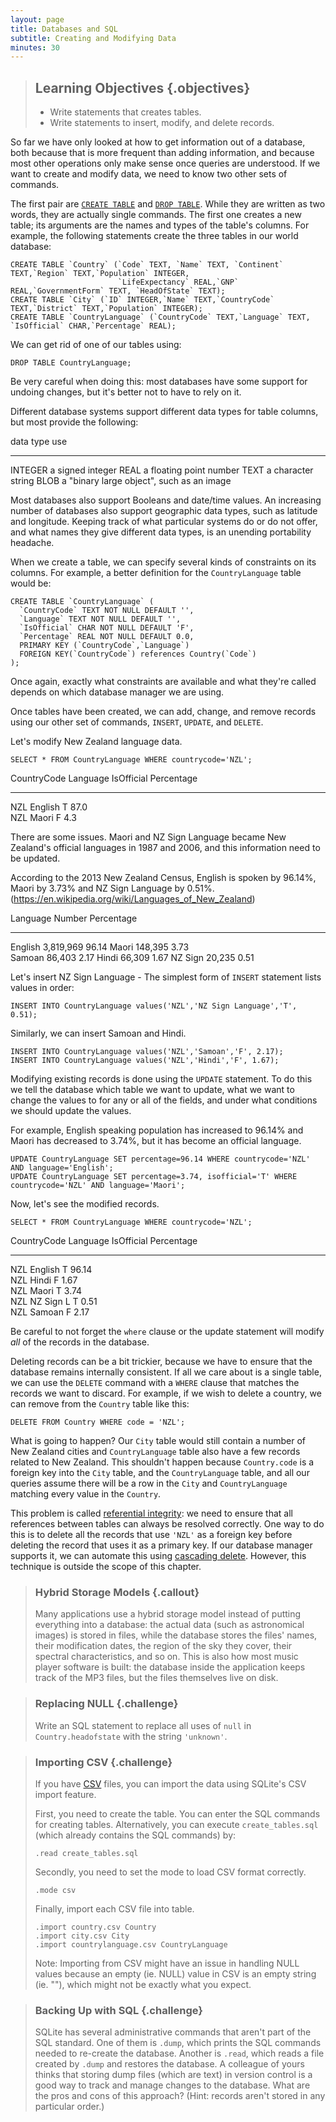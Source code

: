 ```yaml
---
layout: page
title: Databases and SQL
subtitle: Creating and Modifying Data
minutes: 30
---
```

> ## Learning Objectives {.objectives}
>
> *   Write statements that creates tables.
> *   Write statements to insert, modify, and delete records.

So far we have only looked at how to get information out of a database,
both because that is more frequent than adding information,
and because most other operations only make sense once queries are understood.
If we want to create and modify data,
we need to know two other sets of commands.

The first pair are [`CREATE TABLE`][CREATE-TABLE] and [`DROP TABLE`][DROP-TABLE].
While they are written as two words,
they are actually single commands.
The first one creates a new table;
its arguments are the names and types of the table's columns.
For example,
the following statements create the three tables in our world database:

~~~ {.sql}
CREATE TABLE `Country` (`Code` TEXT, `Name` TEXT, `Continent` TEXT,`Region` TEXT,`Population` INTEGER,
                        `LifeExpectancy` REAL,`GNP` REAL,`GovernmentForm` TEXT, `HeadOfState` TEXT);
CREATE TABLE `City` (`ID` INTEGER,`Name` TEXT,`CountryCode` TEXT,`District` TEXT,`Population` INTEGER);
CREATE TABLE `CountryLanguage` (`CountryCode` TEXT,`Language` TEXT, `IsOfficial` CHAR,`Percentage` REAL);
~~~

We can get rid of one of our tables using:

~~~ {.sql}
DROP TABLE CountryLanguage;
~~~

Be very careful when doing this:
most databases have some support for undoing changes,
but it's better not to have to rely on it.

Different database systems support different data types for table columns,
but most provide the following:

data type  use
---------  -----------------------------------------
INTEGER    a signed integer
REAL       a floating point number
TEXT       a character string
BLOB       a "binary large object", such as an image

Most databases also support Booleans and date/time values. An increasing number of databases also support geographic data types, such as latitude and longitude.
Keeping track of what particular systems do or do not offer, and what names they give different data types, is an unending portability headache.

When we create a table,
we can specify several kinds of constraints on its columns.
For example,
a better definition for the `CountryLanguage` table would be:

~~~ {.sql}
CREATE TABLE `CountryLanguage` (
  `CountryCode` TEXT NOT NULL DEFAULT '',
  `Language` TEXT NOT NULL DEFAULT '',
  `IsOfficial` CHAR NOT NULL DEFAULT 'F',
  `Percentage` REAL NOT NULL DEFAULT 0.0,
  PRIMARY KEY (`CountryCode`,`Language`)
  FOREIGN KEY(`CountryCode`) references Country(`Code`)
);
~~~

Once again,
exactly what constraints are available
and what they're called
depends on which database manager we are using.

Once tables have been created,
we can add, change, and remove records using our other set of commands,
`INSERT`, `UPDATE`, and `DELETE`.

Let's modify New Zealand language data.

~~~{.sql}
SELECT * FROM CountryLanguage WHERE countrycode='NZL';
~~~

CountryCode  Language   IsOfficial  Percentage
-----------  ---------  ----------  ----------
NZL          English    T           87.0      
NZL          Maori      F           4.3   

There are some issues. Maori and NZ Sign Language became New Zealand's official languages in 1987 and 2006, and this information need to be updated. 

According to the 2013 New Zealand Census, English is spoken by 96.14%, Maori by 3.73% and NZ Sign Language by 0.51%.
(https://en.wikipedia.org/wiki/Languages_of_New_Zealand)

Language 	 Number 	  Percentage
---------  ---------  ----------
English    3,819,969 	96.14
Maori 	   148,395 	  3.73 	
Samoan 	   86,403 	  2.17
Hindi 	   66,309 	  1.67
NZ Sign    20,235     0.51

Let's insert NZ Sign Language - The simplest form of `INSERT` statement lists values in order:

~~~{.sql}
INSERT INTO CountryLanguage values('NZL','NZ Sign Language','T', 0.51);
~~~

Similarly, we can insert Samoan and Hindi.

~~~ {.sql}
INSERT INTO CountryLanguage values('NZL','Samoan','F', 2.17);
INSERT INTO CountryLanguage values('NZL','Hindi','F', 1.67);
~~~

Modifying existing records is done using the `UPDATE` statement.
To do this we tell the database which table we want to update,
what we want to change the values to for any or all of the fields,
and under what conditions we should update the values.

For example, English speaking population has increased to 96.14% and Maori has decreased to 3.74%, but it has become an official language.

~~~ {.sql}
UPDATE CountryLanguage SET percentage=96.14 WHERE countrycode='NZL' AND language='English';
UPDATE CountryLanguage SET percentage=3.74, isofficial='T' WHERE countrycode='NZL' AND language='Maori';
~~~

Now, let's see the modified records.

~~~ {.sql}
SELECT * FROM CountryLanguage WHERE countrycode='NZL';
~~~

CountryCode  Language   IsOfficial  Percentage
-----------  ---------  ----------  ----------
NZL          English    T           96.14     
NZL          Hindi      F           1.67      
NZL          Maori      T           3.74      
NZL          NZ Sign L  T           0.51      
NZL          Samoan     F           2.17 



Be careful to not forget the `where` clause or the update statement will
modify *all* of the records in the database.


Deleting records can be a bit trickier,
because we have to ensure that the database remains internally consistent.
If all we care about is a single table,
we can use the `DELETE` command with a `WHERE` clause
that matches the records we want to discard.
For example,
if we wish to delete a country, we can remove from the `Country` table like this:

~~~ {.sql}
DELETE FROM Country WHERE code = 'NZL';
~~~

What is going to happen? Our `City` table would still contain a number of New Zealand cities and 
`CountryLanguage` table also have a few records related to New Zealand. 
This shouldn't happen because `Country.code` is a foreign key into the `City` table, and the `CountryLanguage` table,
and all our queries assume there will be a row in the `City` and `CountryLanguage` matching every value in the `Country`.

This problem is called [referential integrity](reference.html#referential-integrity):
we need to ensure that all references between tables can always be resolved correctly.
One way to do this is to delete all the records
that use `'NZL'` as a foreign key
before deleting the record that uses it as a primary key.
If our database manager supports it,
we can automate this
using [cascading delete](reference.html#cascading-delete).
However,
this technique is outside the scope of this chapter.


<!---
We can also insert values into one table directly from another:

~~~ {.sql}
CREATE TABLE JustLatLong(lat text, long text);
INSERT INTO JustLatLong SELECT lat, long FROM Site;
~~~
--->

> ### Hybrid Storage Models {.callout}
>
> Many applications use a hybrid storage model
> instead of putting everything into a database:
> the actual data (such as astronomical images) is stored in files,
> while the database stores the files' names,
> their modification dates,
> the region of the sky they cover,
> their spectral characteristics,
> and so on.
> This is also how most music player software is built:
> the database inside the application keeps track of the MP3 files,
> but the files themselves live on disk.

> ### Replacing NULL {.challenge}
>
> Write an SQL statement to replace all uses of `null` in
> `Country.headofstate` with the string `'unknown'`.

> ### Importing CSV {.challenge}
>
> If you have [CSV](reference.html#comma-separated-values) files, you can import the data using SQLite's CSV import feature.
>
> First, you need to create the table. You can enter the SQL commands for creating tables. Alternatively, you can execute `create_tables.sql` 
> (which already contains the SQL commands) by:
>
>~~~{.sql}
>.read create_tables.sql
>~~~
> Secondly, you need to set the mode to load CSV format correctly.
>
>~~~{.sql}
>.mode csv
>~~~
>
> Finally, import each CSV file into table.
>
>~~~{.sql}
>.import country.csv Country
>.import city.csv City
>.import countrylanguage.csv CountryLanguage
>~~~
>
> Note: Importing from CSV might have an issue in handling NULL values because an empty (ie. NULL) value in CSV is an empty string (ie. ""), 
> which might not be exactly what you expect.

> ### Backing Up with SQL {.challenge}
>
> SQLite has several administrative commands that aren't part of the
> SQL standard.  One of them is `.dump`, which prints the SQL commands
> needed to re-create the database.  Another is `.read`, which reads a
> file created by `.dump` and restores the database.  A colleague of
> yours thinks that storing dump files (which are text) in version
> control is a good way to track and manage changes to the database.
> What are the pros and cons of this approach?  (Hint: records aren't
> stored in any particular order.)


[CREATE-TABLE]: https://www.sqlite.org/lang_createtable.html
[DROP-TABLE]: https://www.sqlite.org/lang_droptable.html
